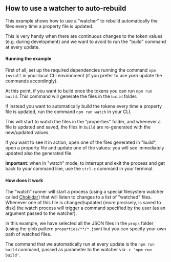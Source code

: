 ## How to use a watcher to auto-rebuild

This example shows how to use a "watcher" to rebuild automatically the files every time a property file is updated.

This is very handy when there are continuous changes to the token values (e.g. during development) and we want to avoid to run the "build" command at every update.

#### Running the example

First of all, set up the required dependencies running the command `npm install` in your local CLI environment (if you prefer to use *yarn* update the commands accordingly).

At this point, if you want to build once the tokens you can run `npm run build`. This command will generate the files in the `build` folder.

If instead you want to automatically build the tokens every time a property file is updated, run the command `npm run watch` in your CLI.

This will start to watch the files in the "properties" folder, and whenever a file is updated and saved, the files in `build` are re-generated with the new/updated values.

If you want to see it in action, open one of the files generated in "build", open a property file and update one of the values: you will see immediately updated also the generated file.

**Important**: when in "watch" mode, to interrupt and exit the process and get back to your command line, use the `ctrl-c` command in your terminal.

#### How does it work

The "watch" runner will start a process (using a special filesystem watcher called [Chokidar](https://github.com/paulmillr/chokidar)) that will listen to changes to a list of "watched" files. Whenever one of this file is changed/updated (more precisely, is saved to disk) the watch process will trigger a command specified by the user (as an argument passed to the watcher).

In this example, we have selected all the JSON files in the `props` folder (using the glob pattern `properties/**/*.json`) but you can specify your own path of watched files.

The command that we automatically run at every update is the `npm run build` command, passed as parameter to the watcher via `-c 'npm run build'`.

